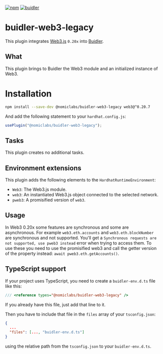 [![npm](https://img.shields.io/npm/v/@nomiclabs/buidler-web3-legacy.svg)](https://www.npmjs.com/package/@nomiclabs/buidler-web3-legacy)
[![buidler](https://buidler.dev/buidler-plugin-badge.svg?1)](https://buidler.dev)

# buidler-web3-legacy

This plugin integrates [Web3.js](https://github.com/ethereum/web3.js) `0.20x` into [Buidler](http://getbuidler.com).

## What

This plugin brings to Buidler the Web3 module and an initialized instance of Web3.

# Installation

```bash
npm install --save-dev @nomiclabs/buidler-web3-legacy web3@^0.20.7
```

And add the following statement to your `hardhat.config.js`:

```js
usePlugin("@nomiclabs/buidler-web3-legacy");
```

## Tasks

This plugin creates no additional tasks.

## Environment extensions

This plugin adds the following elements to the `HardhatRuntimeEnvironment`:

- `Web3`: The Web3.js module.
- `web3`: An instantiated Web3.js object connected to the selected network.
- `pweb3`: A promisified version of `web3`.

## Usage

In Web3 0.20x some features are synchronous and some are asynchronous. For example `web3.eth.accounts` and `web3.eth.blockNumber` are synchronous and not supported. You'll get a `Synchronous requests are not supported, use pweb3 instead` error when trying to access them. To use these you need to use the promisified web3 and call the getter version of the property instead: `await pweb3.eth.getAccounts()`.

## TypeScript support

If your project uses TypeScript, you need to create a `buidler-env.d.ts` file like this:

``` typescript
/// <reference types="@nomiclabs/buidler-web3-legacy" />
```

If you already have this file, just add that line to it.


Then you have to include that file in the `files` array of your `tsconfig.json`:

```json
{
  ...
  "files": [..., "buidler-env.d.ts"]
}
```

using the relative path from the `tsconfig.json` to your `buidler-env.d.ts`.
